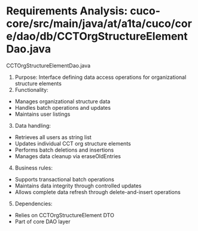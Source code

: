 # Requirements Analysis: cuco-core/src/main/java/at/a1ta/cuco/core/dao/db/CCTOrgStructureElementDao.java

CCTOrgStructureElementDao.java
1. Purpose: Interface defining data access operations for organizational structure elements
2. Functionality:
- Manages organizational structure data
- Handles batch operations and updates
- Maintains user listings

3. Data handling:
- Retrieves all users as string list
- Updates individual CCT org structure elements
- Performs batch deletions and insertions
- Manages data cleanup via eraseOldEntries

4. Business rules:
- Supports transactional batch operations
- Maintains data integrity through controlled updates
- Allows complete data refresh through delete-and-insert operations

5. Dependencies:
- Relies on CCTOrgStructureElement DTO
- Part of core DAO layer
